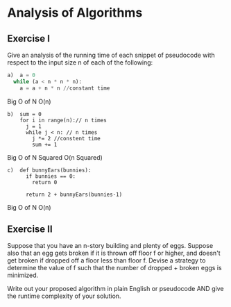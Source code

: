 # Analysis of Algorithms

## Exercise I

Give an analysis of the running time of each snippet of
pseudocode with respect to the input size n of each of the following:

```python
a)  a = 0
  while (a < n * n * n):
    a = a + n * n //constant time
```
Big O of N
O(n)


```
b)  sum = 0
    for i in range(n):// n times
      j = 1
      while j < n: // n times
        j *= 2 //constent time
        sum += 1
```
Big O of N Squared 
O(n Squared)

```
c)  def bunnyEars(bunnies):
      if bunnies == 0:
        return 0

      return 2 + bunnyEars(bunnies-1)
```
Big O of N 
O(n)

## Exercise II

Suppose that you have an n-story building and plenty of eggs. Suppose also that an egg gets broken if it is thrown off floor f or higher, and doesn't get broken if dropped off a floor less than floor f. Devise a strategy to determine the value of f such that the number of dropped + broken eggs is minimized.

Write out your proposed algorithm in plain English or pseudocode AND give the runtime complexity of your solution.
